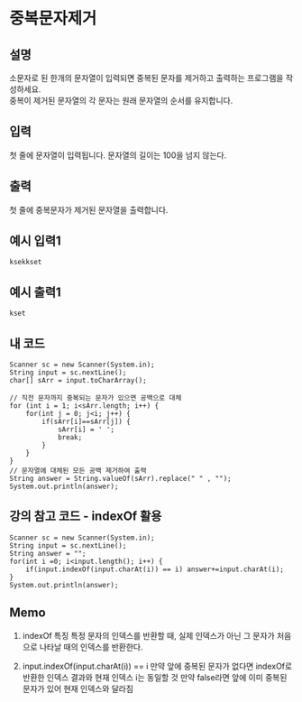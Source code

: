 # 중복문자제거

## 설명
소문자로 된 한개의 문자열이 입력되면 중복된 문자를 제거하고 출력하는 프로그램을 작성하세요.  
중복이 제거된 문자열의 각 문자는 원래 문자열의 순서를 유지합니다.

## 입력
첫 줄에 문자열이 입력됩니다. 문자열의 길이는 100을 넘지 않는다.

## 출력
첫 줄에 중복문자가 제거된 문자열을 출력합니다.

## 예시 입력1
```
ksekkset
```

## 예시 출력1
```
kset
```

## 내 코드
```
Scanner sc = new Scanner(System.in);
String input = sc.nextLine();
char[] sArr = input.toCharArray();

// 직전 문자까지 중복되는 문자가 있으면 공백으로 대체
for (int i = 1; i<sArr.length; i++) {
	for(int j = 0; j<i; j++) {
		if(sArr[i]==sArr[j]) {
			sArr[i] = ' ';
			break;
		}
	}
}
// 문자열에 대체된 모든 공백 제거하여 출력
String answer = String.valueOf(sArr).replace(" " , "");
System.out.println(answer);
```

## 강의 참고 코드 - indexOf 활용
```
Scanner sc = new Scanner(System.in);
String input = sc.nextLine();
String answer = "";
for(int i =0; i<input.length(); i++) {
	if(input.indexOf(input.charAt(i)) == i) answer+=input.charAt(i);
}
System.out.println(answer);
```

## Memo
1. indexOf 특징
특정 문자의 인덱스를 반환할 때, 실제 인덱스가 아닌 그 문자가 처음으로 나타날 때의 인덱스를 반환한다.

2. input.indexOf(input.charAt(i)) == i
만약 앞에 중복된 문자가 없다면 
indexOf로 반환한 인덱스 결과와 현재 인덱스 i는 동일할 것
만약 false라면 앞에 이미 중복된 문자가 있어 현재 인덱스와 달라짐